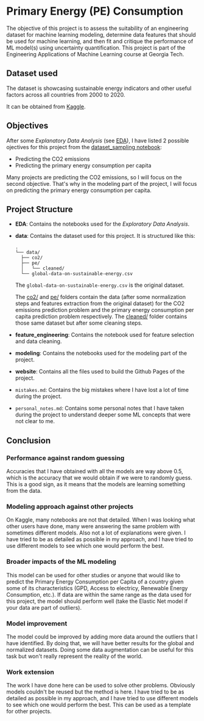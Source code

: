 # Primary Energy (PE) Consumption

The objective of this project is to assess the suitability of an engineering dataset for machine learning modeling, determine data features that should be used for machine learning, and then fit and critique the performance of ML model(s) using uncertainty quantification. This project is part of the Engineering Applications of Machine Learning course at Georgia Tech.

## Dataset used

The dataset is showcasing sustainable energy indicators and other useful factors across all countries from 2000 to 2020.

It can be obtained from [Kaggle](https://www.kaggle.com/datasets/anshtanwar/global-data-on-sustainable-energy/data).

## Objectives

After some _Explanatory Data Analysis_ (see [EDA](./EDA/)), I have listed 2 possible ojectives for this project from the [dataset_sampling notebook](/EDA/dataset_sampling.ipynb):

- Predicting the CO2 emissions
- Predicting the primary energy consumption per capita

Many projects are predicting the CO2 emissions, so I will focus on the second objective. That's why in the modeling part of the project, I will focus on predicting the primary energy consumption per capita.

## Project Structure

- **EDA**: Contains the notebooks used for the _Exploratory Data Analysis_.

- **data**: Contains the dataset used for this project. It is structured like this:

  ```
  .
  └── data/
    ├── co2/
    ├── pe/
    │   └── cleaned/
    └── global-data-on-sustainable-energy.csv
  ```

  The `global-data-on-sustainable-energy.csv` is the original dataset.

  The [co2/](./data/co2/) and [pe/](./data/pe/) folders contain the data (after some normalization steps and features extraction from the original dataset) for the CO2 emissions prediction problem and the primary energy consumption per capita prediction problem respectively. The [cleaned/](./data/pe/cleaned/) folder contains those same dataset but after some cleaning steps.

- **feature_engineering**: Contains the notebook used for feature selection and data cleaning.

- **modeling**: Contains the notebooks used for the modeling part of the project.

- **website**: Contains all the files used to build the Github Pages of the project.

- `mistakes.md`: Contains the big mistakes where I have lost a lot of time during the project.

- `personal_notes.md`: Contains some personal notes that I have taken during the project to understand deeper some ML concepts that were not clear to me.

## Conclusion

### Performance against random guessing

Accuracies that I have obtained with all the models are way above 0.5, which is the accuracy that we would obtain if we were to randomly guess. This is a good sign, as it means that the models are learning something from the data.

### Modeling approach against other projects

On Kaggle, many notebooks are not that detailed. When I was looking what other users have done, many were answering the same problem with sometimes different models. Also not a lot of explanations were given. I have tried to be as detailed as possible in my approach, and I have tried to use different models to see which one would perform the best.

### Broader impacts of the ML modeling

This model can be used for other studies or anyone that would like to predict the Primary Energy Consumption per Capita of a country given some of its characteristics (GPD, Access to electricy, Renewable Energy Consumption, etc.). If data are within the same range as the data used for this project, the model should perform well (take the Elastic Net model if your data are part of outliers).

### Model improvement

The model could be improved by adding more data around the outliers that I have identified. By doing that, we will have better results for the global and normalized datasets. Doing some data augmentation can be useful for this task but won't really represent the reality of the world.

### Work extension

The work I have done here can be used to solve other problems. Obviously models couldn't be reused but the method is here. I have tried to be as detailed as possible in my approach, and I have tried to use different models to see which one would perform the best. This can be used as a template for other projects.

```

```
